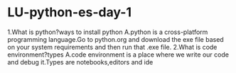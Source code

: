 # LU-python-es-day-1
1.What is python?ways to install python
A.python is a cross-platform programming language.Go to python.org and download the exe file based on your system requirements and then run that .exe file.
2.What is code environment?types
A.code environment is a place where we write our code and debug it.Types are notebooks,editors and ide
